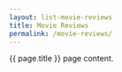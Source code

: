 ```yaml
---
layout: list-movie-reviews
title: Movie Reviews
permalink: /movie-reviews/
---
```


{{ page.title }} page content.